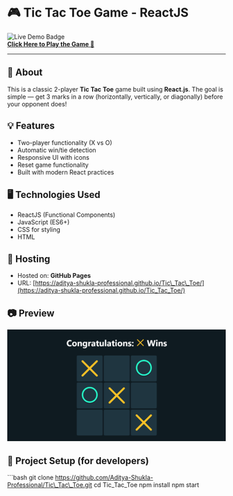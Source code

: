 🎮 Tic Tac Toe Game - ReactJS
=============================

![Live Demo Badge](https://img.shields.io/badge/Live-Demo-green?style=for-the-badge)  
[**Click Here to Play the Game 🚀**](https://aditya-shukla-professional.github.io/Tic_Tac_Toe/)

* * *

📌 About
--------

This is a classic 2-player **Tic Tac Toe** game built using **React.js**. The goal is simple — get 3 marks in a row (horizontally, vertically, or diagonally) before your opponent does!

💡 Features
-----------

*   Two-player functionality (X vs O)
*   Automatic win/tie detection
*   Responsive UI with icons
*   Reset game functionality
*   Built with modern React practices

🖥️ Technologies Used
---------------------

*   ReactJS (Functional Components)
*   JavaScript (ES6+)
*   CSS for styling
*   HTML

🚀 Hosting
----------

*   Hosted on: **GitHub Pages**
*   URL: [https://aditya-shukla-professional.github.io/Tic\_Tac\_Toe/](https://aditya-shukla-professional.github.io/Tic_Tac_Toe/)

📷 Preview
----------

![Tic Tac Toe Screenshot](preview.png)

📁 Project Setup (for developers)
---------------------------------

\`\`\`bash git clone https://github.com/Aditya-Shukla-Professional/Tic\_Tac\_Toe.git cd Tic\_Tac\_Toe npm install npm start
